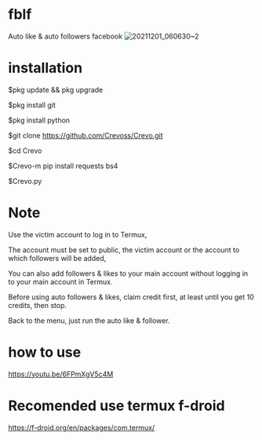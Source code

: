 # fblf
Auto like &amp; auto followers facebook
![20211201_060630~2](https://user-images.githubusercontent.com/52388234/144144107-62e7d9a8-27c3-4e65-a082-9287500853ec.jpg)

# installation

$pkg update && pkg upgrade

$pkg install git

$pkg install python

$git clone https://github.com/Crevoss/Crevo.git

$cd Crevo

$Crevo-m pip install requests bs4

$Crevo.py

# Note

Use the victim account to log in to Termux,

The account must be set to public, the victim account or the account to which followers will be added,

You can also add followers & likes to your main account without logging in to your main account in Termux.

Before using auto followers & likes, claim credit first, at least until you get 10 credits, then stop.

Back to the menu, just run the auto like & follower.

# how to use
https://youtu.be/6FPmXgV5c4M

# Recomended use termux f-droid
https://f-droid.org/en/packages/com.termux/
